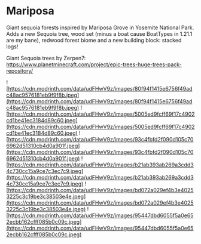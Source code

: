 # Mariposa

Giant sequoia forests inspired by Mariposa Grove in Yosemite National Park. Adds a new Sequoia tree, wood set (minus a boat cause BoatTypes in 1.21.1 are my bane), redwood forest biome and a new building block: stacked logs!

Giant Sequoia trees by Zerpen7: https://www.planetminecraft.com/project/epic-trees-huge-trees-pack-repository/

![https://cdn.modrinth.com/data/udFHwV9z/images/80f94f1415e6756f49adc48ac9576181eb9f9f8b.jpeg](https://cdn.modrinth.com/data/udFHwV9z/images/80f94f1415e6756f49adc48ac9576181eb9f9f8b.jpeg)
![https://cdn.modrinth.com/data/udFHwV9z/images/5005ed9fcff69f17c4902cd1be41ec3184d89c60.jpeg](https://cdn.modrinth.com/data/udFHwV9z/images/5005ed9fcff69f17c4902cd1be41ec3184d89c60.jpeg)
![https://cdn.modrinth.com/data/udFHwV9z/images/93c4fbfd2f090d105c706962d51310cb4d0a901f.jpeg](https://cdn.modrinth.com/data/udFHwV9z/images/93c4fbfd2f090d105c706962d51310cb4d0a901f.jpeg)
![https://cdn.modrinth.com/data/udFHwV9z/images/b21ab393ab269a3cdd34c730cc15a9ce7c3ec7c9.jpeg](https://cdn.modrinth.com/data/udFHwV9z/images/b21ab393ab269a3cdd34c730cc15a9ce7c3ec7c9.jpeg)
![https://cdn.modrinth.com/data/udFHwV9z/images/bd072a029ef4b3e40253225c3c19be3c38503e4e.jpeg](https://cdn.modrinth.com/data/udFHwV9z/images/bd072a029ef4b3e40253225c3c19be3c38503e4e.jpeg)
![https://cdn.modrinth.com/data/udFHwV9z/images/95447dbd6055f5a0e652ecbb162cfff085b0c09c.jpeg](https://cdn.modrinth.com/data/udFHwV9z/images/95447dbd6055f5a0e652ecbb162cfff085b0c09c.jpeg)
